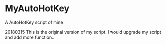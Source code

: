 # MyAutoHotKey
A AutoHotKey script of mine

20180315
This is the original version of my script. I would upgrade my script and add more function..
